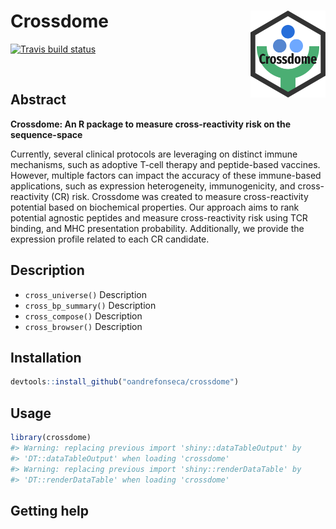 
<!-- README.md is generated from README.Rmd. Please edit that file -->

# Crossdome <a href='https://XXX.XXXXXX.org'><img src='man/figures/logo.png' align="right" height="139" /></a>

<!-- badges: start -->

[![Travis build
status](https://travis-ci.com/oandrefonseca/crossdome.svg?branch=main)](https://travis-ci.com/oandrefonseca/crossdome)
<!-- badges: end --> <br>

## Abstract

**Crossdome: An R package to measure cross-reactivity risk on the
sequence-space**

Currently, several clinical protocols are leveraging on distinct immune
mechanisms, such as adoptive T-cell therapy and peptide-based vaccines.
However, multiple factors can impact the accuracy of these immune-based
applications, such as expression heterogeneity, immunogenicity, and
cross-reactivity (CR) risk. Crossdome was created to measure
cross-reactivity potential based on biochemical properties. Our approach
aims to rank potential agnostic peptides and measure cross-reactivity
risk using TCR binding, and MHC presentation probability. Additionally,
we provide the expression profile related to each CR candidate.

## Description

-   `cross_universe()` Description
-   `cross_bp_summary()` Description
-   `cross_compose()` Description
-   `cross_browser()` Description

## Installation

``` r
devtools::install_github("oandrefonseca/crossdome")
```

## Usage

``` r
library(crossdome)
#> Warning: replacing previous import 'shiny::dataTableOutput' by
#> 'DT::dataTableOutput' when loading 'crossdome'
#> Warning: replacing previous import 'shiny::renderDataTable' by
#> 'DT::renderDataTable' when loading 'crossdome'
```

## Getting help
